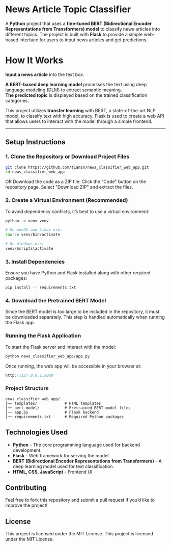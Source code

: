 # **News Article Topic Classifier**  

A **Python** project that uses a **fine-tuned BERT (Bidirectional Encoder Representations from Transformers) model** to classify news articles into different topics. The project is built with **Flask** to provide a simple web-based interface for users to input news articles and get predictions.

# How It Works 
**Input a news article** into the text box.  

**A BERT-based deep learning model** processes the text using deep language modeling (DLM) to extract semantic meaning.  
**The predicted topic** is displayed based on the trained classification categories.  

This project utilizes **transfer learning** with BERT, a state-of-the-art NLP model, to classify text with high accuracy. Flask is used to create a web API that allows users to interact with the model through a simple frontend.

---

## **Setup Instructions**  

### **1. Clone the Repository or Download Project Files**  
```sh
git clone https://github.com/t1anzn/news_classifier_web_app.git
cd news_classifier_web_app
```
OR Download the code as a ZIP file:
Click the "Code" button on the repository page.
Select "Download ZIP" and extract the files.

### **2. Create a Virtual Environment (Recommended)**
To avoid dependency conflicts, it’s best to use a virtual environment:

```sh
python -m venv venv

# On macOS and Linux use:
source venv/bin/activate

# On Windows use:
venv\Scripts\activate
```

### **3. Install Dependencies**
Ensure you have Python and Flask installed along with other required packages:

```sh
pip install -r requirements.txt
```
### **4. Download the Pretrained BERT Model**
Since the BERT model is too large to be included in the repository, it must be downloaded separately.
This step is handled automatically when running the Flask app.

### **Running the Flask Application**
To start the Flask server and interact with the model:

```sh
python news_classifier_web_app/app.py
```
Once running, the web app will be accessible in your browser at:

```cpp
http://127.0.0.1:5000
```
### **Project Structure**
```
news_classifier_web_app/
│── templates/            # HTML templates
│── bert_model/           # Pretrained BERT model files
│── app.py                # Flask backend
│── requirements.txt      # Required Python packages
```

## **Technologies Used**

- **Python** - The core programming language used for backend development.
- **Flask** - Web framework for serving the model
- **BERT (Bidirectional Encoder Representations from Transformers)** - A deep learning model used for text classification.
- **HTML, CSS, JavaScript** - Frontend UI


## **Contributing**
Feel free to fork this repository and submit a pull request if you’d like to improve the project!

## License
This project is licensed under the MIT License.
This project is licensed under the MIT License.
